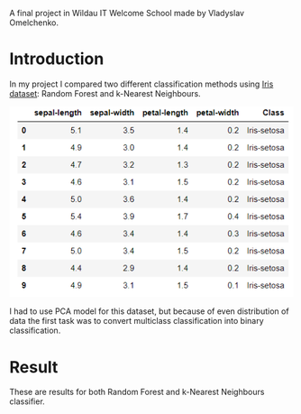 A final project in Wildau IT Welcome School made by Vladyslav Omelchenko.
# Introduction
In my project I compared two different classification methods using [Iris dataset](https://archive.ics.uci.edu/ml/datasets/iris): Random Forest and k-Nearest Neighbours.

![пикча1](https://raw.githubusercontent.com/VladyslavOmelchenko3/ML_Project/main/images/dataset.png)

I had to use PCA model for this dataset, but because of even distribution of data the first task was to convert multiclass classification into binary classification.

# Result

These are results for both Random Forest and k-Nearest Neighbours classifier.
